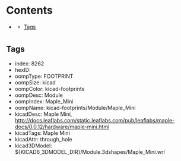 



Contents
========

* [](#)
	* [Tags](#tags)

# 

## Tags

- index: 8262
- hexID: 
- oompType: FOOTPRINT
- oompSize: kicad
- oompColor: kicad-footprints
- oompDesc: Module
- oompIndex: Maple_Mini
- oompName: kicad-footprints/Module/Maple_Mini
- kicadDesc: Maple Mini, http://docs.leaflabs.com/static.leaflabs.com/pub/leaflabs/maple-docs/0.0.12/hardware/maple-mini.html
- kicadTags: Maple Mini
- kicadAttr: through_hole
- kicad3DModel: ${KICAD6_3DMODEL_DIR}/Module.3dshapes/Maple_Mini.wrl
